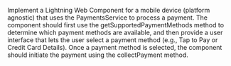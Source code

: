 Implement a Lightning Web Component for a mobile device (platform agnostic) that uses the PaymentsService to process a payment. The component should first use the getSupportedPaymentMethods method to determine which payment methods are available, and then provide a user interface that lets the user select a payment method (e.g., Tap to Pay or Credit Card Details). Once a payment method is selected, the component should initiate the payment using the collectPayment method.
